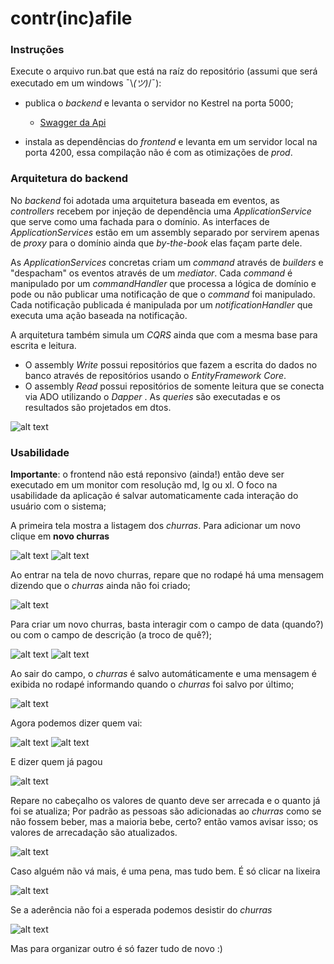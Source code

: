 # contr(inc)afile

### Instruções

Execute o arquivo run.bat que está na raíz do repositório (assumi que será executado em um windows  ¯\\_(ツ)_/¯): 
  - publica o *backend* e levanta o servidor no Kestrel na porta 5000; 
    - [Swagger da Api](http://localhost:5000/swagger "Swagger da Api")

- instala as dependências do *frontend* e levanta em um servidor local na porta 4200, essa compilação não é com as otimizações de *prod*.

### Arquitetura do backend
No *backend* foi adotada uma arquitetura baseada em eventos, as *controllers* recebem por injeção de dependência uma *ApplicationService*  que serve como uma fachada para o domínio. As interfaces de *ApplicationServices* estão em um assembly separado por servirem apenas de *proxy* para o domínio ainda que *by-the-book* elas façam parte dele. 

As *ApplicationServices*  concretas criam um *command* através de *builders* e "despacham" os eventos através de um *mediator*. Cada *command* é manipulado por um *commandHandler* que processa a lógica de domínio e pode ou não publicar uma notificação de que o *command* foi manipulado. Cada notificação publicada é manipulada por um *notificationHandler* que executa uma ação baseada na notificação.

A arquitetura também simula um *CQRS* ainda que com a mesma base para escrita e leitura. 
- O assembly *Write* possui repositórios que fazem a escrita do dados no banco através de repositórios usando o *EntityFramework Core*.
- O assembly *Read* possui repositórios de somente leitura que se conecta via ADO utilizando o *Dapper* . As *queries*  são executadas e os resultados são projetados em dtos.

![alt text](Arquitetura.png)

### Usabilidade

**Importante**: o frontend não está reponsivo (ainda!) então deve ser executado em um monitor com resolução md, lg ou xl.
O foco na usabilidade da aplicação é salvar automaticamente cada interação do usuário com o sistema;

A primeira tela mostra a listagem dos *churras*. Para adicionar um novo clique em **novo churras**

![alt text](how-to/0.listagem.png)
![alt text](how-to/11.volta-pra-lista.png)

Ao entrar na tela de novo churras, repare que no rodapé há uma mensagem dizendo que o *churras* ainda não foi criado;

![alt text](how-to/1.sem-churras.png)

Para criar um novo churras, basta interagir com o campo de data (quando?) ou com o campo de descrição (a troco de quê?);

![alt text](how-to/2.quando.png)
![alt text](how-to/3.quando-popup.png)

Ao sair do campo, o *churras* é salvo automáticamente e uma mensagem é exibida no rodapé informando quando o *churras* foi salvo por último; 

![alt text](how-to/4.churas-criado.png)

Agora podemos dizer quem vai: 

![alt text](how-to/5.adicionar-pessoas)
![alt text](how-to/6.muitas-pessoas.png)

E dizer quem já pagou

![alt text](how-to/7.pago.png)

Repare no cabeçalho os valores de quanto deve ser arrecada e o quanto já foi se atualiza; Por padrão as pessoas são adicionadas ao *churras* como se não fossem beber, mas a maioria bebe, certo? então vamos avisar isso; os valores de arrecadação são atualizados.

![alt text](how-to/8.com-bebida.png)

Caso alguém não vá mais, é uma pena, mas tudo bem. É só clicar na lixeira

![alt text](how-to/9.remover.png)

Se a aderência não foi a esperada podemos desistir do *churras* 

![alt text](how-to/10.desistir.png)

Mas para organizar outro é só fazer tudo de novo :)
